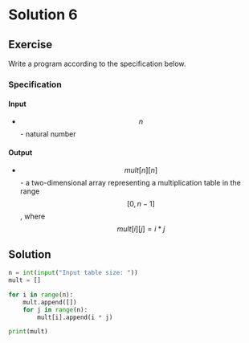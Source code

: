 # Solution 6

## Exercise

Write a program according to the specification below.

### Specification

#### Input

* $$n$$ - natural number

#### Output

* $$mult[n][n]$$ - a two-dimensional array representing a multiplication table in the range $$[0,n-1]$$, where $$mult[i][j]=i*j$$

## Solution

```python
n = int(input("Input table size: "))
mult = []

for i in range(n):
    mult.append([])
    for j in range(n):
        mult[i].append(i * j)

print(mult)
```